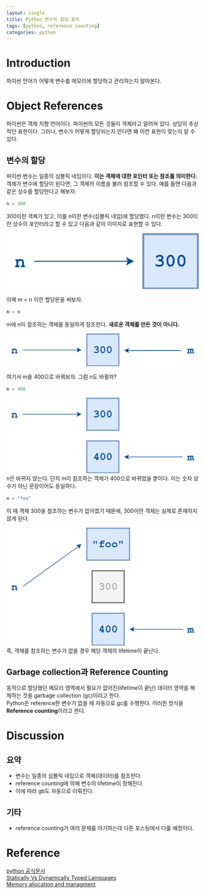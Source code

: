 ```yaml
---
layout: single
title: Python 변수의 할당 원리
tags: [python, reference counting]
categories: python
---
```

# Introduction
파이썬 언어가 어떻게 변수를 메모리에 할당하고 관리하는지 알아본다.

# Object References
파이썬은 객체 지향 언어이다. 파이썬의 모든 것들이 객체라고 알려져 있다.
상당히 추상적인 표현이다. 그러나, 변수가 어떻게 할당되는지 안다면 왜 이런 표현이 맞는지 알 수 있다.

## 변수의 할당 
파이썬 변수는 일종의 심볼릭 네임이다. **이는 객체에 대한 포인터 또는 참조를 의미한다.**     
객체가 변수에 할당이 된다면, 그 객체의 이름을 불러 참조할 수 있다.
예를 들면 다음과 같은 상수를 할당한다고 해보자.

```python
n = 300
```
300이란 객체가 있고, 이를 n이란 변수(심볼릭 네임)에 할당했다. n이란 변수는 300이란 상수의 포인터라고 할 수 있고
다음과 같이 이미지로 표현할 수 있다.   

![](../../../assets/images/2022-09-19-Python_variable_images/1663567657385.png)

이제 m = n 이란 할당문을 써보자.
```python
m = n
```
    
m에 n이 참조하는 객체를 동일하게 참조한다. **새로운 객체를 만든 것이 아니다.**

![](../../../assets/images/2022-09-19-Python_variable_images/1663567722277.png)

여기서 m을 400으로 바꿔보자. 그럼 n도 바뀔까?
```python
m = 400
```
![](../../../assets/images/2022-09-19-Python_variable_images/1663567845089.png)
n은 바뀌지 않는다. 단지 m이 참조하는 객체가 400으로 바뀌었을 뿐이다.
이는 숫자 상수가 아닌 문장이어도 동일하다.
```python
n = "foo"
```
이 때 객체 300을 참조하는 변수가 없어졌기 때문에, 300이란 객체는 실제로 존재하지 않게 된다.

![](../../../assets/images/2022-09-19-Python_variable_images/1663567933505.png)
즉, 객체를 참조하는 변수가 없을 경우 해당 객체의 lifetime이 끝난다. 

## Garbage collection과 Reference Counting
 동적으로 할당했던 메모리 영역에서 필요가 없어진(lifetime이 끝난) 데이터 영역을 해제하는 것을 garbage collection (gc)이라고 한다.    
Python은 reference한 변수가 없을 때 자동으로 gc를 수행한다.
이러한 방식을 **Reference counting**이라고 한다.



# Discussion
## 요약
- 변수는 일종의 심볼릭 네임으로 객체(데이터)를 참조한다.
- reference counting에 의해 변수의 lifetime이 정해진다.
- 이에 따라 gb도 자동으로 이뤄진다.

## 기타 
- reference counting가 여러 문제를 야기하는데 다른 포스팅에서 다룰 예정이다.

# Reference
[python 공식문서](https://realpython.com/python-variables/)     
[Statically Vs Dynamically Typed Languages](https://www.youtube.com/watch?v=jlUZw8-6ljw)    
[Memory allocation and managment](https://www.youtube.com/watch?v=arxWaw-E8QQ)